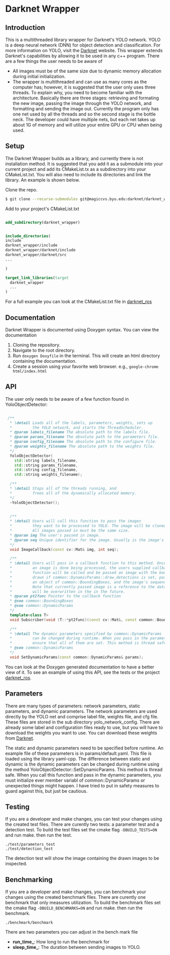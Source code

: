 # Darknet Wrapper

## Introduction
This is a multithreaded library wrapper for Darknet's YOLO network. YOLO is a deep neural network (DNN)
for object detection and classification. For more information on YOLO, visit the [Darknet](https://pjreddie.com/darknet/yolo/) website.
This wrapper extends Darknet's capabilities by allowing it to be used in any c++ program. 
There are a few things the user needs to be aware of
* All images must be of the same size due to dynamic memory allocation during initial initialization. 
* The wrapper is multithreaded and can use as many cores as the computer has; however, it is suggested that the user only uses three threads. To explain why, you need
    to become familiar with the architecture. Basically there are three stages: retrieving and formating the new image, passing the image through the YOLO network, and 
    formatting and sending the image out. Currently the program only has one net used by all the threads and so the second stage is the bottle neck. The developer could have
    multiple nets, but each net takes up about 1G of memory and will utilize your entire GPU or CPU when being used. 

## Setup

The Darknet Wrapper builds as a library, and currently there is not installation method. It is suggested that you add it as a submodule into your current project and add
its CMakeList.tx as a subdirectory into your CMakeList.txt. You will also need to include its directories and link the library. An example is shown below.

Clone the repo.
``` bash
$ git clone --recurse-submodules git@magiccvs.byu.edu:darknet/darknet_wrapper.git
``` 


Add to your project's CMakeList.txt
``` cmake

add_subdirectory(darknet_wrapper)


include_directories(
include
darknet_wrapper/include
darknet_wrapper/darknet/include
darknet_wrapper/darknet/src
...

)

target_link_libraries(target
  darknet_wrapper
  ...
)

```

For a full example you can look at the CMakeList.txt file in [darknet_ros](https://magiccvs.byu.edu/gitlab/darknet/darknet_ros/blob/master/CMakeLists.txt)

## Documentation

Darknet Wrapper is documented using Doxygen syntax. You can view the documentation
1. Cloning the repository.
2. Navigate to the root directory.
3. Run ``` doxygen Doxyfile ``` in the terminal. This will create an html directory containing the documentation.
4. Create a session using your favorite web browser. e.g., ```google-chrome html/index.html```

## API

The user only needs to be aware of a few function found in YoloObjectDetector:

``` c++

 /**
  * \detail Loads all of the labels, parameters, weights, sets up
  *         the YOLO network, and starts the ThreadScheduler.
  * @param labels_filename The absolute path to the labels file.
  * @param params_filename The absolute path to the parameters file.
  * @param config_filename The absolute path to the configure file.
  * @param weights_filename The absolute path to the weights file.
  */
  YoloObjectDetector(
    std::string labels_filename, 
    std::string params_filename,
    std::string config_filename,
    std::string weights_filename);

  /**
  * \detail Stops all of the threads running, and
  *         frees all of the dynamically allocated memory.
  */
  ~YoloObjectDetector();

  
  /**
  * \detail Users will call this function to pass the images
  *         they want to be processed to YOLO. The image will be cloned.
  *         All images passed in must be the same size. 
  * @param img The user's passed in image.
  * @param seq Unique identifier for the image. Usually is the image's sequence.
  */
  void ImageCallback(const cv::Mat& img, int seq);

  /**
  * \detail Users will pass in a callback function to this method. Once
  *         an image is done being processed, the users supplied callback
  *         function will be called and be passed an image with the bounding boxes
  *         drawn if common::DynamicParams::draw_detections is set, passed 
  *         an object of common::BoundingBoxes, and the image's sequence number.
  *         Note that currently passed image is a reference to the data and 
  *         will be overwritten in the in the future.
  * @param pt2func Pointer to the callback function
  * @see common::BoundingBoxes
  * @see common::DynamicParams 
  */
  template<class T>
  void Subscriber(void (T::*pt2func)(const cv::Mat&, const common::BoundingBoxes&, const int&), T* object);

  /**
  * \detail The dynamic parameters specified by common::DynamicParams
  *         can be changed during runtime. When you pass in the parameters
  *         ensure that all of them are set. This method is thread safe.
  * @see common::DynamicParams
  */
  void SetDynamicParams(const common::DynamicParams& params);
```

You can look at the Doxygen generated documentation to have a better view of it. To see an example 
of using this API, see the tests or the project [darknet_ros](https://magiccvs.byu.edu/gitlab/darknet/darknet_ros).

## Parameters

There are many types of parameters: network parameters, static parameters, and dynamic parameters. The network parameters
are used directly by the YOLO net and comprise label file, weights file, and cfg file. These files are stored in the sub directory
yolo\_network\_config. There are already some label and configuration files ready to use, but you will have to download the weights you want to use. 
You can download these weights from [Darknet](https://pjreddie.com/darknet/yolo/). 

The static and dynamic parameters need to be specified before runtime. An example file of these parameters is in params/default.yaml. This file is loaded using the library yaml-cpp. 
The difference between static and dynamic is the dynamic parameters can be changed during runtime using the method YoloObjectDetector::SetDynamicParams. This method is thread safe. When you 
call this function and pass in the dynamic parameters, you must initialize ever member variabl of common::DynamicParams or unexpected things might happen. I have tried to put in safety 
measures to guard against this, but just be cautious. 

## Testing

If you are a developer and make changes, you can test your changes using the created test files. There are 
curently two tests: a parameter test and a detection test. To build the test files set the cmake flag ```-DBUILD_TESTS=ON``` and run make. 
then run the test.
```
./test/parameters_test
./test/detection_test
```

The detection test will show the image containing the drawn images to be inspected.

## Benchmarking

If you are a developer and make changes, you can benchmark your changes using the created benchmark files. There are 
curently one benchmark that only measures utilization. To build the benchmark files set the cmake flag ```-DBUILD_BENCHMARKS=ON``` and run make. 
then run the benchmark.
```
./benchmark/benchmark
```

There are two parameters you can adjust in the bench mark file
* **run_time_**: How long to run the benchmark for
* **sleep_time_**: The duration between sending images to YOLO. 